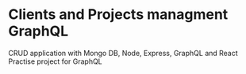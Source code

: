# Clients and Projects managment GraphQL

CRUD application with Mongo DB, Node, Express, GraphQL and React
Practise project for GraphQL 
